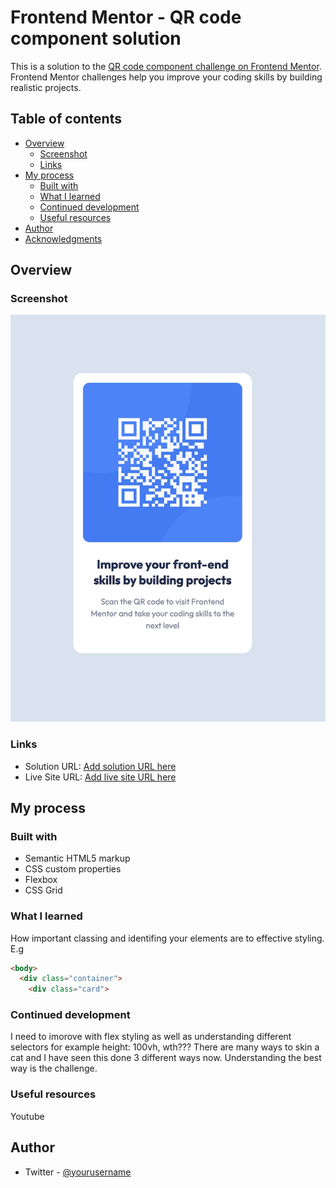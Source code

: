 # Frontend Mentor - QR code component solution

This is a solution to the [QR code component challenge on Frontend Mentor](https://www.frontendmentor.io/challenges/qr-code-component-iux_sIO_H). Frontend Mentor challenges help you improve your coding skills by building realistic projects. 

## Table of contents

- [Overview](#overview)
  - [Screenshot](#screenshot)
  - [Links](#links)
- [My process](#my-process)
  - [Built with](#built-with)
  - [What I learned](#what-i-learned)
  - [Continued development](#continued-development)
  - [Useful resources](#useful-resources)
- [Author](#author)
- [Acknowledgments](#acknowledgments)

## Overview

### Screenshot

![](./images/qr-code-final.jpg)

### Links

- Solution URL: [Add solution URL here](https://github.com/DariusPAnalytics/qr-code-component)
- Live Site URL: [Add live site URL here](https://qr-code-component-orcin-two.vercel.app/)

## My process

### Built with

- Semantic HTML5 markup
- CSS custom properties
- Flexbox
- CSS Grid

### What I learned

How important classing and identifing your elements are to effective styling. E.g

```html
<body>
  <div class="container">
    <div class="card">
```

### Continued development

I need to imorove with flex styling as well as understanding different selectors for example height: 100vh, wth??? There are many ways to skin a cat and I have seen this done 3 different ways now. Understanding the best way is the challenge.

### Useful resources

Youtube 

## Author

- Twitter - [@yourusername](https://www.twitter.com/Djuiciestberry)
